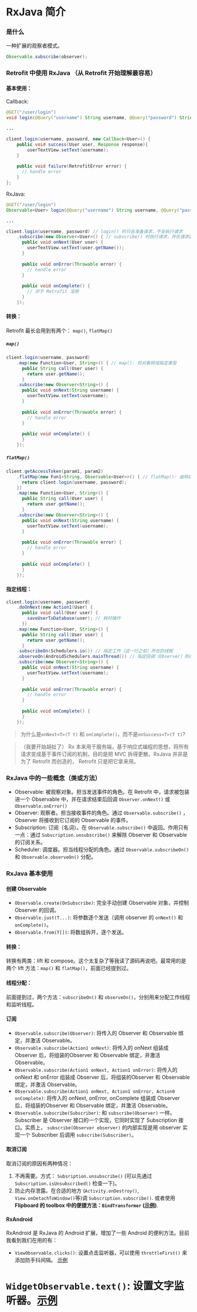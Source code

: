 # RxJava 简介

### 是什么
一种扩展的观察者模式。

```java
Observable.subscribe(observer);
```

### Retrofit 中使用 RxJava （从 Retrofit 开始理解最容易）
#### 基本使用：

Callback:
```java
@GET("/user/login")
void login(@Query("username") String username, @Query("password") String password, Callback<User> callback);

...

client.login(username, password, new Callback<User>() {
    public void success(User user, Response response){
        userTextView.setText(username);
    }
    
    public void failure(RetrofitError error) {
      // handle error
    }
};
```

RxJava:
```java
@GET("/user/login")
Observable<User> login(@Query("username") String username, @Query("password") String password);

...

client.login(username, password) // login() 时只会准备请求，不会执行请求
    .subscribe(new Observer<User>() { // subscribe() 时执行请求，并在请求返回后回调 onNext() 或 onError()
      public void onNext(User user) {
        userTextView.setText(user.getName());
      }
      
      public void onError(Throwable error) {
        // handle error
      }
      
      public void onComplete() {
        // 对于 Retrofit 没用
      }
    });
```

#### 转换：
Retrofit 最长会用到有两个： `map()`, `flatMap()`

##### `map()`
```java
client.login(username, password)
    .map(new Function<User, String>() { // map(): 将对象转成指定类型
      public String call(User user) {
        return user.getName();
      }
    .subscribe(new Observer<String>() {
      public void onNext(String username) {
        userTextView.setText(username);
      }
      
      public void onError(Throwable error) {
        // handle error
      }
      
      public void onComplete() {
      }
    });
```

##### `flatMap()`
```java
client.getAccessToken(param1, param2)
    .flatMap(new Fun1<String, Observable<User>>() { // flatMap(): 由响应的数据生成新的Observable，常用语请求嵌套
      return client.login(username, password);
    })
    .map(new Function<User, String>() {
      public String call(User user) {
        return user.getName();
      }
    .subscribe(new Observer<String>() {
      public void onNext(String username) {
        userTextView.setText(username);
      }
      
      public void onError(Throwable error) {
        // handle error
      }
      
      public void onComplete() {
      }
    });
```

#### 指定线程：
```java
client.login(username, password)
    .doOnNext(new Action1(User) {
      public void call(User user) {
        saveUserToDatabase(user); // 耗时操作
      }) 
    .map(new Function<User, String>() {
      public String call(User user) {
        return user.getName();
      }
    .subscribeOn(Schedulers.io()) // 指定工作（这一行之前）所在的线程
    .observeOn(AndroidSchedulers.mainThread()) // 指定回调（Observer）所在的线程
    .subscribe(new Observer<String>() {
      public void onNext(String username) {
        userTextView.setText(username);
      }
      
      public void onError(Throwable error) {
        // handle error
      }
      
      public void onComplete() {
      }
    });
```

> 为什么是`onNext<T>(T t)` 和 `onComplete()`，而不是`onSuccess<T>(T t)`?

> （我要开始胡扯了） Rx 本来用于服务端，基于响应式编程的思想，将所有请求变成基于事件订阅的机制，目的是把 MVC 拆得更散。RxJava 并非是为了 Retrofit 而创造的， Retrofit 只是把它拿来用。

### RxJava 中的一些概念（类或方法）
* Observable: 被观察对象。担当发送事件的角色。在 Retrofit 中，请求被包装进一个 Observable 中，并在请求结束后回调 `Observer.onNext()` 或`Observable.onError()`
* Observer: 观察者。担当接收事件的角色。通过 `Observable.subscribe()` ，Observer 将接收到它订阅的 Observable 的事件。
* Subscription: 订阅（名词）。在 `Observable.subscribe()` 中返回。作用只有一点：通过 `Subscription.unsubscribe()` 来解除 Observer 和 Observable 的订阅关系。
* Scheduler: 调度器。担当线程分配的角色。通过 `Observable.subscribeOn()` 和 `Observable.observeOn()` 分配。

### RxJava 基本使用
#### 创建 Observable
* `Observable.create(OnSubscribe)`: 完全手动创建 Observable 对象，并控制 Observer 的回调。
* `Observable.just(T...)`: 将参数逐个发送（调用 observer 的 `onNext()` 和 `onComplete()`。
* `Observable.from(T[])`: 将数组拆开，逐个发送。

#### 转换：
转换有两类：lift 和 compose。这个太复杂了等我读了源码再说吧。最常用的是两个 lift 方法：`map()` 和 `flatMap()`，前面已经提到过。

#### 线程分配：
前面提到过，两个方法：`subscribeOn()` 和 `observeOn()`，分别用来分配工作线程和监听线程。

#### 订阅
* `Observable.subscribe(Observer)`: 将传入的 Observer 和 Observable 绑定，并激活 Observable。
* `Observable.subscribe(Action1 onNext)`: 将传入的 onNext 组装成 Observer 后，将组装的Observer 和 Observable 绑定，并激活 Observable。
* `Observable.subscribe(Action1 onNext, Action1 onError)`: 将传入的 onNext 和 onError 组装成 Observer 后，将组装的Observer 和 Observable 绑定，并激活 Observable。
* `Observable.subscribe(Action1 onNext, Action1 onError, Action0 onComplete)`: 将传入的 onNext, onError, onComplete 组装成 Observer 后，将组装的Observer 和 Observable 绑定，并激活 Observable。
* `Observable.subscribe(Subscriber)`: 和 `subscribe(Observer)` 一样。Subscriber 是 Observer 接口的一个实现，它同时实现了 Subscription 接口。实质上， `subscribe(Observer observer)` 的内部实现是用 observer 实现一个 Subscriber 后调用 `subscribe(Subscriber)`。

#### 取消订阅
取消订阅的原因有两种情况：

1. 不再需要。方式： `Subsription.unsubscribe()` (可以先通过 `Subscription.isUnsubscribed()` 检查一下)。
2. 防止内存泄露。在合适的地方 (`Activity.onDestroy()`, `View.onDetachToWindow()`等)调 `Subscription.subscribe()`. 或者使用**Flipboard 的 toolbox 中的便捷方法：`BindTransformer` ([示例](https://github.com/Flipboard/android/blob/cacf09a0b45b1682a9d79a7990f5ed3443af87b4/apps/flipboard/src/main/java/flipboard/gui/section/SectionFragment.java#L1282))**.

#### RxAndroid
RxAndroid 是 RxJava 的 Android 扩展，增加了一些 Android 的便利方法。目前我看到我们在用的有：
* `ViewObservable.clicks()`: 设置点击监听器，可以使用 `throttleFirst()` 来添加防手抖间隔。 [示例](https://github.com/Flipboard/android/blob/17b1ca97d4b0640cd516c0b0ba6c786d52405448/apps/briefing/src/main/java/flipboard/boxer/gui/item/ItemViewHolder.java#L183-L203)
# `WidgetObservable.text()`: 设置文字监听器。[示例](https://github.com/Flipboard/android/blob/b95af6f0e3eb03e85b29694c633192fbe0f7439f/apps/flipboard/src/main/java/flipboard/activities/CreateMagazineActivity.java#L194-L213)
